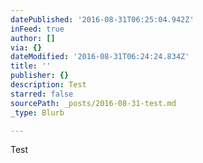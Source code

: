 ```yaml
---
datePublished: '2016-08-31T06:25:04.942Z'
inFeed: true
author: []
via: {}
dateModified: '2016-08-31T06:24:24.834Z'
title: ''
publisher: {}
description: Test
starred: false
sourcePath: _posts/2016-08-31-test.md
_type: Blurb

---
```

Test